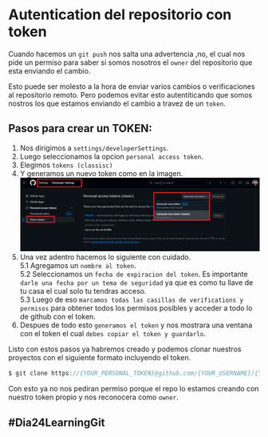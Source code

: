 # Autentication del repositorio con token
Cuando hacemos un ``git push`` nos salta una advertencia ,no, el cual nos pide un permiso para saber si somos nosotros el `owner` del repositorio que esta enviando el cambio.

Esto puede ser molesto a la hora de enviar varios cambios o verificaciones al repositorio remoto. Pero podemos evitar esto autentiticando que somos nostros los que estamos enviando el cambio a travez de un `token`.

## Pasos para crear un TOKEN:
1. Nos dirigimos a  `settings/developerSettings`.
2. Luego seleccionamos la opcion `personal access token`.
3. Elegimos `tokens (classisc)`
4. Y generamos un nuevo token como en la imagen.
<img src='./img/token241.png'><br/>
5. Una vez adentro hacemos lo siguiente con cuidado.<br/>
5.1 Agregamos un `nombre al token`.<br />
5.2 Seleccionamos un `fecha de expiracion del token`. Es importante `darle una fecha por un tema de seguridad` ya que es como tu llave de tu casa el cual solo tu tendras acceso.<br />
5.3 Luego de eso `marcamos todas las casillas de verifications y permisos` para obtener todos los permisos posibles y acceder a todo lo de github con el token.
6. Despues de todo esto `generamos el token` y nos mostrara una ventana con el token el cual `debes copiar el token y guardarlo`.


Listo con estos pasos ya habremos creado y podemos clonar nuestros proyectos con el siguiente formato incluyendo el token.
```js
$ git clone https://{YOUR_PERSONAL_TOKEN}@github.com/{YOUR_USERNAME}/{YOUR_REPO}.git                  
```

Con esto ya no nos pediran permiso porque el repo lo estamos creando con nuestro token propio y nos reconocera como `owner`.

## #Dia24LearningGit